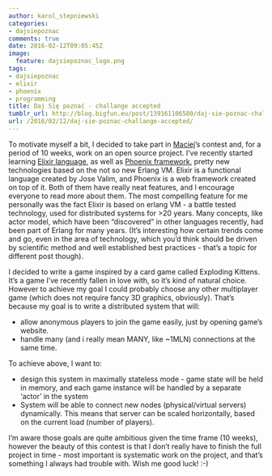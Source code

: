 ```yaml
---
author: karol_stepniewski
categories:
- dajsiepoznac
comments: true
date: 2016-02-12T09:05:45Z
image:
  feature: dajsiepoznac_logo.png
tags:
- dajsiepoznac
- elixir
- phoenix
- programming
title: Daj Się poznać - challange accepted
tumblr_url: http://blog.bigfun.eu/post/139161106580/daj-sie-poznac-challange-accepted
url: /2016/02/12/daj-sie-poznac-challange-accepted/
---
```


To motivate myself a bit, I decided to take part in [Maciej](http://www.maciejaniserowicz.com/daj-sie-poznac/)’s contest and, for a period of 10 weeks, work on an open source project. I’ve recently started learning [Elixir language](elixir-lang.org), as well as [Phoenix framework](http://phoenixframework.org/), pretty new technologies based on the not so new Erlang VM. Elixir is a functional language created by Jose Valim, and Phoenix is a web framework created on top of it. Both of them have really neat features, and I encourage everyone to read more about them. The most compelling feature for me personally was the fact Elixir is based on erlang VM - a battle tested technology, used for distributed systems for >20 years. Many concepts, like actor model, which have been “discovered” in other languages recently, had been part of Erlang for many years. (It’s interesting how certain trends come and go, even in the area of technology, which you’d think should be driven by scientific method and well established best practices - that’s a topic for different post though).

I decided to write a game inspired by a card game called Exploding Kittens. It’s a game I’ve recently fallen in love with, so it’s kind of natural choice. However to achieve my goal I could probably choose any other multiplayer game (which does not require fancy 3D graphics, obviously). That’s because my goal is to write a distributed system that will:

- allow anonymous players to join the game easily, just by opening game’s website.
- handle many (and i really mean MANY, like ~1MLN) connections at the same time.

To achieve above, I want to:

- design this system in maximally stateless mode - game state will be held in memory, and each game instance will be handled by a separate ‘actor’ in the system
- System will be able to connect new nodes (physical/virtual servers) dynamically. This means that server can be scaled horizontally, based on the current load (number of players).

I’m aware those goals are quite ambitious given the time frame (10 weeks), however the beauty of this contest is that I don’t really have to finish the full project in time - most important is systematic work on the project, and that’s something I always had trouble with.
Wish me good luck! :-)

